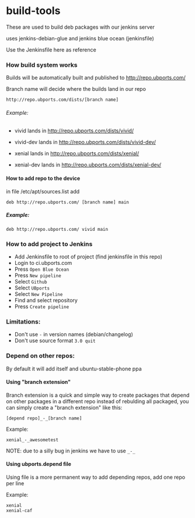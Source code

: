 # build-tools

These are used to build deb packages with our jenkins server

uses jenkins-debian-glue and jenkins blue ocean (jenkinsfile)

Use the Jenkinsfile here as reference

### How build system works

Builds will be automatically built and published to http://repo.ubports.com/

Branch name will decide where the builds land in our repo

```
http://repo.ubports.com/dists/[branch name]
```

###### Example:

- vivid lands in http://repo.ubports.com/dists/vivid/
- vivid-dev lands in http://repo.ubports.com/dists/vivid-dev/

- xenial lands in http://repo.ubports.com/dists/xenial/
- xenial-dev lands in http://repo.ubports.com/dists/xenial-dev/

#### How to add repo to the device

in file /etc/apt/sources.list add

```
deb http://repo.ubports.com/ [branch name] main
```

##### Example:

```
deb http://repo.ubports.com/ vivid main
```

### How to add project to Jenkins

- Add Jenkinsfile to root of project (find jenkinsfile in this repo)
- Login to ci.ubports.com
- Press `Open Blue Ocean`
- Press `New pipeline`
- Select `Github`
- Select `UBports`
- Select `New Pipeline`
- Find and select repository
- Press `Create pipeline`

### Limitations:

- Don't use `-` in version names (debian/changelog)
- Don't use source format `3.0 quit`

### Depend on other repos:
By default it will add itself and ubuntu-stable-phone ppa

#### Using "branch extension"

Branch extension is a quick and simple way to create packages that depend on
other packages in a different repo instead of rebulding all packaged,
you can simply create a "branch extension" like this:
```
[depend repo]_-_[branch name]
```

Example:

```
xenial_-_awesometest
```

NOTE: due to a silly bug in jenkins we have to use `_-_`

#### Using ubports.depend file

Using file is a more permanent way to add depending repos, add one repo per line

Example:

```
xenial
xenial-caf
```
